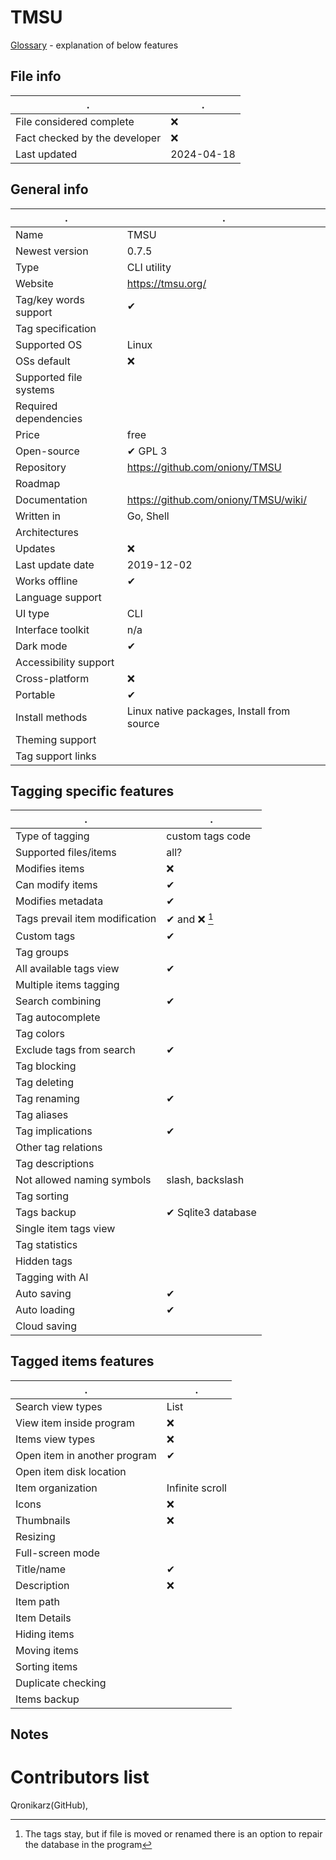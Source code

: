 # TMSU
[Glossary](glossary.md) - explanation of below features

## File info
. | . |
---|---
File considered complete | ❌
Fact checked by the developer | ❌
Last updated | 2024-04-18

## General info
. | . |
---|---
Name | TMSU
Newest version | 0.7.5
Type | CLI utility
Website | https://tmsu.org/
Tag/key words support | ✔
Tag specification | 
Supported OS | Linux
OSs default | ❌
Supported file systems | 
Required dependencies | 
Price | free
Open-source | ✔ GPL 3 
Repository | https://github.com/oniony/TMSU
Roadmap | 
Documentation | https://github.com/oniony/TMSU/wiki/
Written in | Go, Shell
Architectures | 
Updates | ❌
Last update date | 2019-12-02
Works offline | ✔
Language support | 
UI type | CLI
Interface toolkit | n/a
Dark mode | ✔
Accessibility support | 
Cross-platform | ❌
Portable | ✔
Install methods | Linux native packages, Install from source
Theming support | 
Tag support links | 

## Tagging specific features
. | . |
---|---
Type of tagging | custom tags code
Supported files/items | all?
Modifies items | ❌
Can modify items | ✔
Modifies metadata | ✔
Tags prevail item modification | ✔ and ❌ [^1]
Custom tags | ✔
Tag groups | 
All available tags view | ✔
Multiple items tagging | 
Search combining | ✔
Tag autocomplete | 
Tag colors | 
Exclude tags from search | ✔
Tag blocking | 
Tag deleting | 
Tag renaming | ✔
Tag aliases | 
Tag implications | ✔
Other tag relations | 
Tag descriptions | 
Not allowed naming symbols | slash, backslash
Tag sorting | 
Tags backup | ✔ Sqlite3 database
Single item tags view | 
Tag statistics | 
Hidden tags | 
Tagging with AI | 
Auto saving | ✔
Auto loading | ✔
Cloud saving | 

## Tagged items features
. | . |
---|---
Search view types | List
View item inside program | ❌
Items view types | ❌
Open item in another program | ✔
Open item disk location | 
Item organization | Infinite scroll
Icons | ❌
Thumbnails | ❌
Resizing | 
Full-screen mode | 
Title/name | ✔
Description | ❌
Item path | 
Item Details | 
Hiding items | 
Moving items | 
Sorting items | 
Duplicate checking | 
Items backup | 

## Notes


# Contributors list
Qronikarz(GitHub), 

[^1]: The tags stay, but if file is moved or renamed there is an option to repair the database in the program